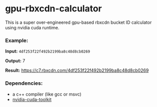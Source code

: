 # gpu-rbxcdn-calculator

This is a super over-engineered gpu-based rbxcdn bucket ID calculator using nvidia cuda runtime.

### Example:
**Input:** `4df253f22f492b2199ba8c48d8cb0269`

**Output:** 7

**Result:** https://c7.rbxcdn.com/4df253f22f492b2199ba8c48d8cb0269

### Dependencies:
- a c++ compiler (like gcc or msvc)
- [nvidia-cuda-toolkit](https://developer.nvidia.com/cuda-toolkit)

